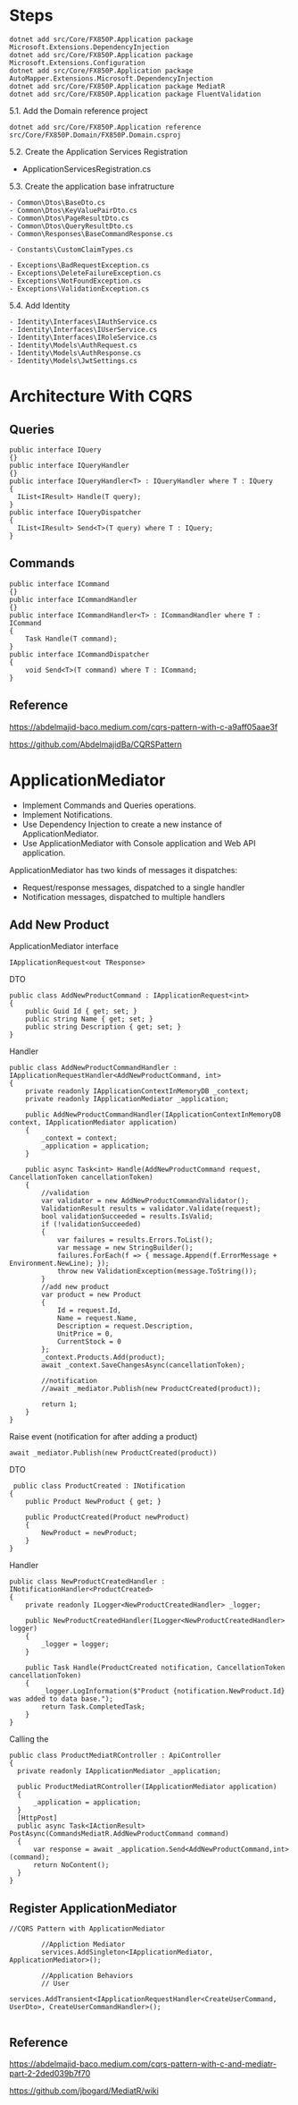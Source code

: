 # Steps

```
dotnet add src/Core/FX850P.Application package Microsoft.Extensions.DependencyInjection
dotnet add src/Core/FX850P.Application package Microsoft.Extensions.Configuration       
dotnet add src/Core/FX850P.Application package AutoMapper.Extensions.Microsoft.DependencyInjection
dotnet add src/Core/FX850P.Application package MediatR
dotnet add src/Core/FX850P.Application package FluentValidation
```      

5.1. Add the Domain reference project

   ```
   dotnet add src/Core/FX850P.Application reference src/Core/FX850P.Domain/FX850P.Domain.csproj
   ```

5.2. Create the Application Services Registration

   - ApplicationServicesRegistration.cs

 
5.3. Create the application base infratructure 
    
    - Common\Dtos\BaseDto.cs
    - Common\Dtos\KeyValuePairDto.cs
    - Common\Dtos\PageResultDto.cs
    - Common\Dtos\QueryResultDto.cs
    - Common\Responses\BaseCommandResponse.cs
    
    - Constants\CustomClaimTypes.cs
    
    - Exceptions\BadRequestException.cs
    - Exceptions\DeleteFailureException.cs
    - Exceptions\NotFoundException.cs
    - Exceptions\ValidationException.cs

5.4. Add Identity
     
    - Identity\Interfaces\IAuthService.cs
    - Identity\Interfaces\IUserService.cs
    - Identity\Interfaces\IRoleService.cs
    - Identity\Models\AuthRequest.cs
    - Identity\Models\AuthResponse.cs
    - Identity\Models\JwtSettings.cs
    

Architecture With CQRS
======================

Queries
-------

```
public interface IQuery
{}
public interface IQueryHandler
{}
public interface IQueryHandler<T> : IQueryHandler where T : IQuery
{
  IList<IResult> Handle(T query);
}
public interface IQueryDispatcher
{
  IList<IResult> Send<T>(T query) where T : IQuery;
}
```
   
Commands
--------

```
public interface ICommand
{}
public interface ICommandHandler
{}
public interface ICommandHandler<T> : ICommandHandler where T : ICommand
{   
    Task Handle(T command);
}
public interface ICommandDispatcher
{
    void Send<T>(T command) where T : ICommand;
}   
```



Reference
--------- 
   https://abdelmajid-baco.medium.com/cqrs-pattern-with-c-a9aff05aae3f
   
   https://github.com/AbdelmajidBa/CQRSPattern
   
   
ApplicationMediator
===================
- Implement Commands and Queries operations.
- Implement Notifications.
- Use Dependency Injection to create a new instance of ApplicationMediator.
- Use ApplicationMediator with Console application and Web API application.

ApplicationMediator has two kinds of messages it dispatches:

- Request/response messages, dispatched to a single handler
- Notification messages, dispatched to multiple handlers


Add New Product
---------------
ApplicationMediator interface
```
IApplicationRequest<out TResponse>
```
DTO
```
public class AddNewProductCommand : IApplicationRequest<int>
{
    public Guid Id { get; set; }
    public string Name { get; set; }
    public string Description { get; set; }
}
```
Handler
```
public class AddNewProductCommandHandler : IApplicationRequestHandler<AddNewProductCommand, int>
{
    private readonly IApplicationContextInMemoryDB _context;
    private readonly IApplicationMediator _application;

    public AddNewProductCommandHandler(IApplicationContextInMemoryDB context, IApplicationMediator application)
    {
        _context = context;
        _application = application;
    }

    public async Task<int> Handle(AddNewProductCommand request, CancellationToken cancellationToken)
    {
        //validation
        var validator = new AddNewProductCommandValidator();
        ValidationResult results = validator.Validate(request);
        bool validationSucceeded = results.IsValid;
        if (!validationSucceeded)
        {
            var failures = results.Errors.ToList();
            var message = new StringBuilder();
            failures.ForEach(f => { message.Append(f.ErrorMessage + Environment.NewLine); });
            throw new ValidationException(message.ToString());
        }
        //add new product
        var product = new Product
        {
            Id = request.Id,
            Name = request.Name,
            Description = request.Description,
            UnitPrice = 0,
            CurrentStock = 0
        };
        _context.Products.Add(product);
        await _context.SaveChangesAsync(cancellationToken);

        //notification
        //await _mediator.Publish(new ProductCreated(product));

        return 1;
    }
}
```
Raise event (notification for after adding a product)
```
await _mediator.Publish(new ProductCreated(product))
```
DTO
```
 public class ProductCreated : INotification
{
    public Product NewProduct { get; }

    public ProductCreated(Product newProduct)
    {
        NewProduct = newProduct;
    }
}
```
Handler
```
public class NewProductCreatedHandler : INotificationHandler<ProductCreated>
{
    private readonly ILogger<NewProductCreatedHandler> _logger;

    public NewProductCreatedHandler(ILogger<NewProductCreatedHandler> logger)
    {
        _logger = logger;
    }

    public Task Handle(ProductCreated notification, CancellationToken cancellationToken)
    {
        _logger.LogInformation($"Product {notification.NewProduct.Id} was added to data base.");
        return Task.CompletedTask;
    }
}
```

Calling the 
```
public class ProductMediatRController : ApiController
{
  private readonly IApplicationMediator _application;

  public ProductMediatRController(IApplicationMediator application)
  {
      _application = application;
  }
  [HttpPost]
  public async Task<IActionResult> PostAsync(CommandsMediatR.AddNewProductCommand command)
  {
      var response = await _application.Send<AddNewProductCommand,int>(command);
      return NoContent();
  }
}
```

Register ApplicationMediator
----------------------------

```
//CQRS Pattern with ApplicationMediator

        //Appliction Mediator
        services.AddSingleton<IApplicationMediator, ApplicationMediator>();

        //Application Behaviors
        // User        
        services.AddTransient<IApplicationRequestHandler<CreateUserCommand, UserDto>, CreateUserCommandHandler>();


```



Reference
--------- 

   https://abdelmajid-baco.medium.com/cqrs-pattern-with-c-and-mediatr-part-2-2ded039b7f70
   
   https://github.com/jbogard/MediatR/wiki

